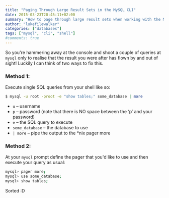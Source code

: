 ```yaml
---
title: "Paging Through Large Result Sets in the MySQL CLI"
date: 2015-03-23T20:45:11+02:00
summary: "How to page through large result sets when working with the MySQL command line tool."
author: "lukefilewalker"
categories: ["databases"]
tags: ["mysql", "cli", "shell"]
#comments: true
---
```


So you're hammering away at the console and shoot a couple of queries at `mysql` only to realise that the result you were after has flown by and out of sight! Luckily I can think of two ways to fix this.

### Method 1:

Execute single SQL queries from your shell like so:
```bash 
$ mysql -u root -proot -e "show tables;" some_database | more
```

- `u` – username
- `p` – password (note that there is NO space between the ‘p’ and your password)
- `e` – the SQL query to execute
- `some_database` – the database to use
- `| more` – pipe the output to the *nix pager more

### Method 2:

At your `mysql` prompt define the pager that you'd like to use and then execute your query as usual:
```bash {linenos=table}
mysql> pager more;
mysql> use some_database;
mysql> show tables;
```

Sorted :D
